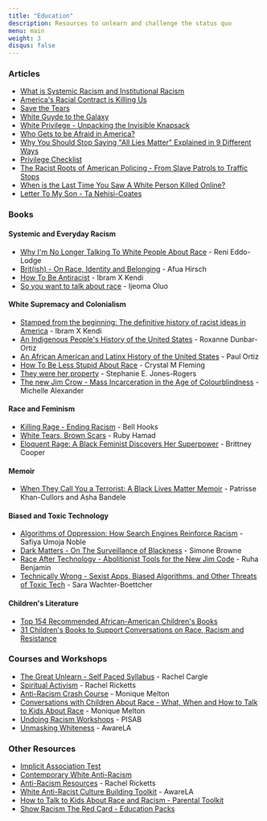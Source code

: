 ```yaml
---
title: "Education"
description: Resources to unlearn and challenge the status quo
menu: main
weight: 3
disqus: false
---
```


### Articles

* [What is Systemic Racism and Institutional Racism](https://theconversation.com/explainer-what-is-systemic-racism-and-institutional-racism-131152)
* [America's Racial Contract is Killing Us](https://www.theatlantic.com/ideas/archive/2020/05/americas-racial-contract-showing/611389/)
* [Save the Tears](https://tatianamac.com/posts/save-the-tears)
* [White Guyde to the Galaxy](https://tatianamac.com/posts/white-guyde/)
* [White Privilege - Unpacking the Invisible Knapsack](https://www.racialequitytools.org/resourcefiles/mcintosh.pdf)
* [Who Gets to be Afraid in America?](https://www.theatlantic.com/ideas/archive/2020/05/ahmaud-arbery/611539/)
* [Why You Should Stop Saying "All Lies Matter" Explained in 9 Different Ways](https://www.vox.com/2016/7/11/12136140/black-all-lives-matter)
* [Privilege Checklist](https://sites.google.com/a/u.boisestate.edu/social-justice-training/about-us/our-training/privilege-checklist)
* [The Racist Roots of American Policing - From Slave Patrols to Traffic Stops](https://theconversation.com/the-racist-roots-of-american-policing-from-slave-patrols-to-traffic-stops-112816)
* [When is the Last Time You Saw A White Person Killed Online?](https://eu.usatoday.com/story/news/nation/2020/05/28/george-floyd-ahmaud-arbery-covid-emotional-toll-hits-black-families/5270216002/)
* [Letter To My Son - Ta Nehisi-Coates](https://www.theatlantic.com/politics/archive/2015/07/tanehisi-coates-between-the-world-and-me/397619/)

### Books

#### Systemic and Everyday Racism

* [Why I'm No Longer Talking To White People About Race](https://books.google.co.uk/books?id=VF9LDwAAQBAJ) - Reni Eddo-Lodge
* [Brit(ish) - On Race, Identity and Belonging](https://books.google.co.uk/books?id=RCqtDQAAQBAJ) - Afua Hirsch
* [How To Be Antiracist](https://books.google.co.uk/books?id=5ieCDwAAQBAJ) - Ibram X Kendi
* [So you want to talk about race](https://books.google.co.uk/books?id=f3mRDwAAQBAJ) - Ijeoma Oluo

#### White Supremacy and Colonialism

* [Stamped from the beginning: The definitive history of racist ideas in America](https://books.google.co.uk/books?id=Rl9CDgAAQBAJ) - Ibram X Kendi
* [An Indigenous People's History of the United States](https://books.google.co.uk/books?id=ZkEoAwAAQBAJ) - Roxanne Dunbar-Ortiz
* [An African American and Latinx History of the United States](https://books.google.co.uk/books?id=MQtFDwAAQBAJ) - Paul Ortiz
* [How To Be Less Stupid About Race](https://books.google.co.uk/books?id=KE1EDwAAQBAJ) - Crystal M Fleming
* [They were her property](https://books.google.co.uk/books?id=i_OFDwAAQBAJ) - Stephanie E. Jones-Rogers
* [The new Jim Crow - Mass Incarceration in the Age of Colourblindness](https://books.google.co.uk/books?id=reDzBZ3pXqsC) - Michelle Alexander

#### Race and Feminism

* [Killing Rage - Ending Racism](https://books.google.co.uk/books?id=3JlNFYKLheUC&dq) - Bell Hooks
* [White Tears, Brown Scars](https://books.google.co.uk/books?id=ydW2ywEACAAJ&dq) - Ruby Hamad
* [Eloquent Rage: A Black Feminist Discovers Her Superpower](https://books.google.co.uk/books?id=XNcuDwAAQBAJ) - Brittney Cooper

#### Memoir

* [When They Call You a Terrorist: A Black Lives Matter Memoir](https://books.google.co.uk/books?id=6l4mDwAAQBAJ) - Patrisse Khan-Cullors and Asha Bandele

#### Biased and Toxic Technology

* [Algorithms of Oppression: How Search Engines Reinforce Racism](https://books.google.co.uk/books?id=AzlDDwAAQBAJ) - Safiya Umoja Noble
* [Dark Matters - On The Surveillance of Blackness](https://books.google.co.uk/books?id=snmJCgAAQBAJ) - Simone Browne
* [Race After Technology - Abolitionist Tools for the New Jim Code](https://books.google.co.uk/books?id=G6-hDwAAQBAJ) - Ruha Benjamin
* [Technically Wrong - Sexist Apps, Biased Algorithms, and Other Threats of Toxic Tech](https://books.google.co.uk/books?id=chZSDgAAQBAJ) - Sara Wachter-Boettcher

#### Children's Literature

* [Top 154 Recommended African-American Children's Books](https://aalbc.com/books/children.php)
* [31 Children's Books to Support Conversations on Race, Racism and Resistance](https://www.embracerace.org/resources/26-childrens-books-to-support-conversations-on-race-racism-resistance)

### Courses and Workshops

* [The Great Unlearn - Self Paced Syllabus](https://www.patreon.com/m/thegreatunlearn) - Rachel Cargle
* [Spiritual Activism](https://www.rachelricketts.com/online-courses) - Rachel Ricketts
* [Anti-Racism Crash Course](https://www.moniquemelton.com/shop-shine-classes/s9kupb9htnfglryrnfvfpqhpa1ij0v) - Monique Melton
* [Conversations with Children About Race - What, When and How to Talk to Kids About Race](https://www.moniquemelton.com/shop-shine-classes/conversations-with-children-about-race-what-when-and-how-to-talk-to-kids-about-race) - Monique Melton
* [Undoing Racism Workshops](http://www.pisab.org/events/) - PISAB
* [Unmasking Whiteness](https://www.awarela.org/unmasking-whiteness-institute) - AwareLA

### Other Resources

* [Implicit Association Test](https://implicit.harvard.edu/implicit/takeatest.html)
* [Contemporary White Anti-Racism](https://crossculturalsolidarity.com/contemporary-white-antiracism/)
* [Anti-Racism Resources](https://www.rachelricketts.com/antiracism-resources) - Rachel Ricketts
* [White Anti-Racist Culture Building Toolkit](https://www.awarela.org/toolkit) - AwareLA
* [How to Talk to Kids About Race and Racism - Parental Toolkit](https://www.parenttoolkit.com/social-and-emotional-development/advice/social-awareness/how-to-talk-to-kids-about-race-and-racism)
* [Show Racism The Red Card - Education Packs](https://www.theredcard.org/resources-and-activities)
